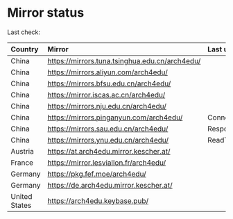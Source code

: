 <script src="./time.js"></script>
# Mirror status
Last check: <script type="text/javascript">localize(1669883270.1856809);</script>

|Country|Mirror|Last update|
|:------|:-----|:----------|
|China|https://mirrors.tuna.tsinghua.edu.cn/arch4edu/|<script type="text/javascript">localize(1669833587);</script>|
|China|https://mirrors.aliyun.com/arch4edu/|<script type="text/javascript">localize(1669790316);</script>|
|China|https://mirrors.bfsu.edu.cn/arch4edu/|<script type="text/javascript">localize(1669833587);</script>|
|China|https://mirror.iscas.ac.cn/arch4edu/|<script type="text/javascript">localize(1669833587);</script>|
|China|https://mirrors.nju.edu.cn/arch4edu/|<script type="text/javascript">localize(1669790316);</script>|
|China|https://mirrors.pinganyun.com/arch4edu/|ConnectTimeout|
|China|https://mirrors.sau.edu.cn/arch4edu/|Response 500|
|China|https://mirrors.ynu.edu.cn/arch4edu/|ReadTimeout|
|Austria|https://at.arch4edu.mirror.kescher.at/|<script type="text/javascript">localize(1669833587);</script>|
|France|https://mirror.lesviallon.fr/arch4edu/|<script type="text/javascript">localize(1669833587);</script>|
|Germany|https://pkg.fef.moe/arch4edu/|<script type="text/javascript">localize(1669833587);</script>|
|Germany|https://de.arch4edu.mirror.kescher.at/|<script type="text/javascript">localize(1669833587);</script>|
|United States|https://arch4edu.keybase.pub/|<script type="text/javascript">localize(1669833587);</script>|

<script src="./tablefilter/tablefilter.js"></script>
<script src="./table.js"></script>